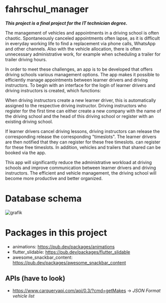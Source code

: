 # fahrschul_manager

_**This project is a final project for the IT technician degree.**_

The management of vehicles and appointments in a driving school is often chaotic. Spontaneously canceled appointments often lapse, as it is difficult in everyday working life to find a replacement via phone calls, WhatsApp and other channels. Also with the
vehicle allocation, there is often unnecessary administrative work, for example when
scheduling a trailer for trailer driving hours.

In order to meet these challenges, an app is to be developed that
offers driving schools various management options. The app makes it possible to
efficiently manage appointments between learner drivers and driving instructors. To begin with
an interface for the login of learner drivers and driving instructors is created, which
functions:

When driving instructors create a new learner driver, this is automatically assigned to the respective
driving instructor.
Driving instructors who register for the first time can either create a new
company with the name of the driving school and the head of this driving school
or register with an existing driving school.

If learner drivers cancel driving lessons, driving instructors can release the corresponding
release the corresponding "timeslots". The learner drivers are then notified that they can register for these free timeslots.
can register for these free timeslots. In addition, vehicles and trailers that
shared can be booked via the app.

This app will significantly reduce the administrative workload at driving schools and improve
communication between learner drivers and driving instructors. The efficient
and vehicle management, the driving school will become more productive and better organized.

# Database schema

![grafik](https://github.com/user-attachments/assets/ceaefebc-2d77-468e-9154-a3fafa5276aa)



# Packages in this project

* animations: https://pub.dev/packages/animations
* flutter_slidable: https://pub.dev/packages/flutter_slidable
* awesome_snackbar_content: https://pub.dev/packages/awesome_snackbar_content

## APIs (have to look)
*  https://www.carqueryapi.com/api/0.3/?cmd=getMakes -> _JSON Format vehicle list_
